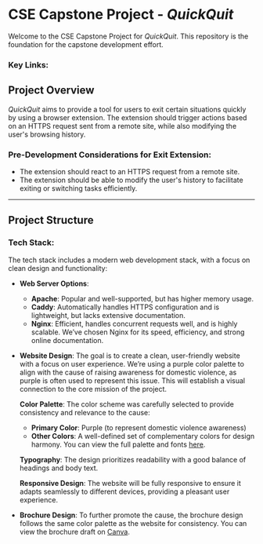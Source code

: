 # CSE Capstone Project - *QuickQuit*
Welcome to the CSE Capstone Project for *QuickQuit*. This repository is the foundation for the capstone development effort.

### Key Links:


## Project Overview
*QuickQuit* aims to provide a tool for users to exit certain situations quickly by using a browser extension. The extension should trigger actions based on an HTTPS request sent from a remote site, while also modifying the user's browsing history.

### Pre-Development Considerations for Exit Extension:
- The extension should react to an HTTPS request from a remote site.
- The extension should be able to modify the user's history to facilitate exiting or switching tasks efficiently.

---

## Project Structure

### **Tech Stack:**
The tech stack includes a modern web development stack, with a focus on clean design and functionality:

- **Web Server Options**:
  - **Apache**: Popular and well-supported, but has higher memory usage.
  - **Caddy**: Automatically handles HTTPS configuration and is lightweight, but lacks extensive documentation.
  - **Nginx**: Efficient, handles concurrent requests well, and is highly scalable. We’ve chosen Nginx for its speed, efficiency, and strong online documentation.

- **Website Design**:
  The goal is to create a clean, user-friendly website with a focus on user experience. We’re using a purple color palette to align with the cause of raising awareness for domestic violence, as purple is often used to represent this issue. This will establish a visual connection to the core mission of the project.

  **Color Palette**: The color scheme was carefully selected to provide consistency and relevance to the cause:
  - **Primary Color**: Purple (to represent domestic violence awareness)
  - **Other Colors**: A well-defined set of complementary colors for design harmony. You can view the full palette and fonts [here](https://www.realtimecolors.com/?colors=24021c-fffbf6-BC67CB-F5B8C8-9533EB&fonts=Inter-Inter).

  **Typography**: The design prioritizes readability with a good balance of headings and body text.

  **Responsive Design**: The website will be fully responsive to ensure it adapts seamlessly to different devices, providing a pleasant user experience.

- **Brochure Design**: To further promote the cause, the brochure design follows the same color palette as the website for consistency. You can view the brochure draft on [Canva](https://www.canva.com/design/DAGbzFq34lw/QMtO1t_80gh-UQH1swiK3A/edit?utm_content=DAGbzFq34lw&utm_campaign=designshare&utm_medium=link2&utm_source=sharebutton).
